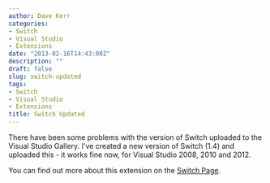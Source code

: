 ```yaml
---
author: Dave Kerr
categories:
- Switch
- Visual Studio
- Extensions
date: "2013-02-16T14:43:08Z"
description: ""
draft: false
slug: switch-updated
tags:
- Switch
- Visual Studio
- Extensions
title: Switch Updated
---
```



There have been some problems with the version of Switch uploaded to the Visual Studio Gallery. I've created a new version of Switch (1.4) and uploaded this - it works fine now, for Visual Studio 2008, 2010 and 2012.

You can find out more about this extension on the <a title="Switch" href="http://www.dwmkerr.com/switch/">Switch Page</a>.

